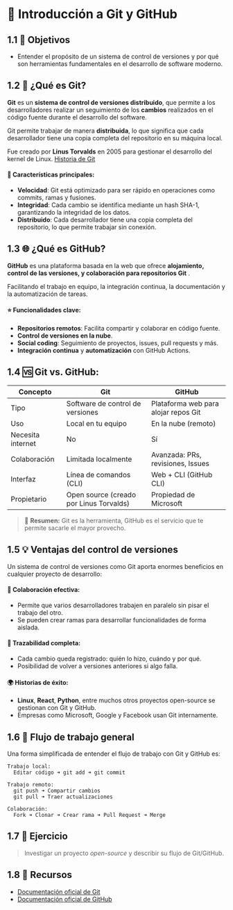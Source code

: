 # 📌 Introducción a Git y GitHub

## 1.1 🎯 Objetivos

* Entender el propósito de un sistema de control de versiones y por qué son herramientas fundamentales en el desarrollo de software moderno.


## 1.2 🧠 ¿Qué es Git?

**Git** es un **sistema de control de versiones distribuido**, que permite a los desarrolladores realizar un seguimiento de los **cambios** realizados en el código fuente durante el desarrollo del software. 

Git permite trabajar de manera **distribuida**, lo que significa que cada desarrollador tiene una copia completa del repositorio en su máquina local.

Fue creado por **Linus Torvalds** en 2005 para gestionar el desarrollo del kernel de Linux. [Historia de Git](https://git-scm.com/book/en/v2/Getting-Started-A-Short-History-of-Git)

#### 🔑 Características principales:

* **Velocidad**: Git está optimizado para ser rápido en operaciones como commits, ramas y fusiones.
* **Integridad**: Cada cambio se identifica mediante un hash SHA-1, garantizando la integridad de los datos.
* **Distribuido**: Cada desarrollador tiene una copia completa del repositorio, lo que permite trabajar sin conexión.

## 1.3 🌐 ¿Qué es GitHub?

**GitHub** es una plataforma basada en la web que ofrece **alojamiento, control de las versiones, y colaboración para repositorios Git** . 

Facilitando el trabajo en equipo, la integración continua, la documentación y la automatización de tareas.

#### ⭐️ Funcionalidades clave:

* **Repositorios remotos**: Facilita compartir y colaborar en código fuente.
* **Control de versiones en la nube**.
* **Social coding**: Seguimiento de proyectos, issues, pull requests y más.
* **Integración continua** y **automatización** con GitHub Actions.


## 1.4 🆚 Git vs. GitHub:

| Concepto          | Git                                     | GitHub                               |
| ----------------- | --------------------------------------- | ------------------------------------ |
| Tipo              | Software de control de versiones        | Plataforma web para alojar repos Git |
| Uso               | Local en tu equipo                      | En la nube (remoto)                  |
| Necesita internet | No                                      | Sí                                   |
| Colaboración      | Limitada localmente                     | Avanzada: PRs, revisiones, Issues    |
| Interfaz          | Línea de comandos (CLI)                 | Web + CLI (GitHub CLI)               |
| Propietario       | Open source (creado por Linus Torvalds) | Propiedad de Microsoft               |

> 📝 **Resumen:** Git es la herramienta, GitHub es el servicio que te permite sacarle el mayor provecho.


## 1.5 💡 Ventajas del control de versiones

Un sistema de control de versiones como Git aporta enormes beneficios en cualquier proyecto de desarrollo:

#### 👥 Colaboración efectiva:

* Permite que varios desarrolladores trabajen en paralelo sin pisar el trabajo del otro.
* Se pueden crear ramas para desarrollar funcionalidades de forma aislada.

#### 📜 Trazabilidad completa:

* Cada cambio queda registrado: quién lo hizo, cuándo y por qué.
* Posibilidad de volver a versiones anteriores si algo falla.

#### 🌍 Historias de éxito:

* **Linux**, **React**, **Python**, entre muchos otros proyectos open-source se gestionan con Git y GitHub.
* Empresas como Microsoft, Google y Facebook usan Git internamente.

## 1.6 🔄 Flujo de trabajo general

Una forma simplificada de entender el flujo de trabajo con Git y GitHub es:

```
Trabajo local:
  Editar código ➜ git add ➜ git commit

Trabajo remoto:
  git push ➜ Compartir cambios
  git pull ➜ Traer actualizaciones

Colaboración:
  Fork ➜ Clonar ➜ Crear rama ➜ Pull Request ➜ Merge
```

## 1.7 📝 Ejercicio

> Investigar un proyecto *open-source* y describir su flujo de Git/GitHub.

## 1.8 🔗 Recursos

* [Documentación oficial de Git](https://git-scm.com/doc)
* [Documentación oficial de GitHub](https://docs.github.com/)
